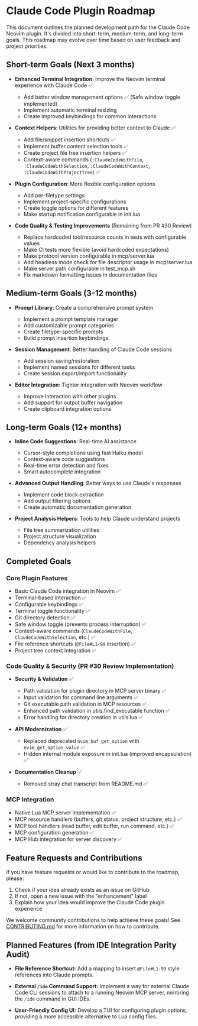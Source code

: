 # Claude Code Plugin Roadmap

This document outlines the planned development path for the Claude Code Neovim plugin. It's divided into short-term, medium-term, and long-term goals. This roadmap may evolve over time based on user feedback and project priorities.

## Short-term Goals (Next 3 months)

- **Enhanced Terminal Integration**: Improve the Neovim terminal experience with Claude Code ✅
  - Add better window management options ✅ (Safe window toggle implemented)
  - Implement automatic terminal resizing
  - Create improved keybindings for common interactions

- **Context Helpers**: Utilities for providing better context to Claude ✅
  - Add file/snippet insertion shortcuts ✅
  - Implement buffer content selection tools ✅
  - Create project file tree insertion helpers ✅
  - Context-aware commands (`:ClaudeCodeWithFile`, `:ClaudeCodeWithSelection`, `:ClaudeCodeWithContext`, `:ClaudeCodeWithProjectTree`) ✅

- **Plugin Configuration**: More flexible configuration options
  - Add per-filetype settings
  - Implement project-specific configurations
  - Create toggle options for different features
  - Make startup notification configurable in init.lua

- **Code Quality & Testing Improvements** (Remaining from PR #30 Review)
  - Replace hardcoded tool/resource counts in tests with configurable values
  - Make CI tests more flexible (avoid hardcoded expectations)
  - Make protocol version configurable in mcp/server.lua
  - Add headless mode check for file descriptor usage in mcp/server.lua
  - Make server path configurable in test_mcp.sh
  - Fix markdown formatting issues in documentation files

## Medium-term Goals (3-12 months)

- **Prompt Library**: Create a comprehensive prompt system
  - Implement a prompt template manager
  - Add customizable prompt categories
  - Create filetype-specific prompts
  - Build prompt insertion keybindings

- **Session Management**: Better handling of Claude Code sessions
  - Add session saving/restoration
  - Implement named sessions for different tasks
  - Create session export/import functionality

- **Editor Integration**: Tighter integration with Neovim workflow
  - Improve interaction with other plugins
  - Add support for output buffer navigation
  - Create clipboard integration options

## Long-term Goals (12+ months)

- **Inline Code Suggestions**: Real-time AI assistance
  - Cursor-style completions using fast Haiku model
  - Context-aware code suggestions
  - Real-time error detection and fixes
  - Smart autocomplete integration

- **Advanced Output Handling**: Better ways to use Claude's responses
  - Implement code block extraction
  - Add output filtering options
  - Create automatic documentation generation

- **Project Analysis Helpers**: Tools to help Claude understand projects
  - File tree summarization utilities
  - Project structure visualization
  - Dependency analysis helpers

## Completed Goals

### Core Plugin Features
- Basic Claude Code integration in Neovim ✅
- Terminal-based interaction ✅
- Configurable keybindings ✅
- Terminal toggle functionality ✅
- Git directory detection ✅
- Safe window toggle (prevents process interruption) ✅
- Context-aware commands (`ClaudeCodeWithFile`, `ClaudeCodeWithSelection`, etc.) ✅
- File reference shortcuts (`@File#L1-99` insertion) ✅
- Project tree context integration ✅

### Code Quality & Security (PR #30 Review Implementation)
- **Security & Validation** ✅
  - Path validation for plugin directory in MCP server binary ✅
  - Input validation for command line arguments ✅
  - Git executable path validation in MCP resources ✅
  - Enhanced path validation in utils.find_executable function ✅
  - Error handling for directory creation in utils.lua ✅

- **API Modernization** ✅
  - Replaced deprecated `nvim_buf_get_option` with `nvim_get_option_value` ✅
  - Hidden internal module exposure in init.lua (improved encapsulation) ✅

- **Documentation Cleanup** ✅
  - Removed stray chat transcript from README.md ✅

### MCP Integration
- Native Lua MCP server implementation ✅
- MCP resource handlers (buffers, git status, project structure, etc.) ✅
- MCP tool handlers (read buffer, edit buffer, run command, etc.) ✅
- MCP configuration generation ✅
- MCP Hub integration for server discovery ✅

## Feature Requests and Contributions

If you have feature requests or would like to contribute to the roadmap, please:

1. Check if your idea already exists as an issue on GitHub
2. If not, open a new issue with the "enhancement" label
3. Explain how your idea would improve the Claude Code plugin experience

We welcome community contributions to help achieve these goals! See [CONTRIBUTING.md](CONTRIBUTING.md) for more information on how to contribute.

## Planned Features (from IDE Integration Parity Audit)

- **File Reference Shortcut:**
  Add a mapping to insert `@File#L1-99` style references into Claude prompts.

- **External `/ide` Command Support:**
  Implement a way for external Claude Code CLI sessions to attach to a running Neovim MCP server, mirroring the `/ide` command in GUI IDEs.

- **User-Friendly Config UI:**
  Develop a TUI for configuring plugin options, providing a more accessible alternative to Lua config files.
